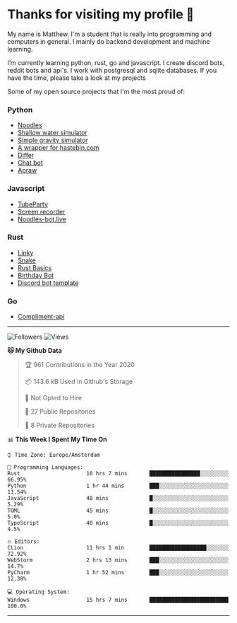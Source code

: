 # Thanks for visiting my profile 👋

My name is Matthew, I'm a student that is really into programming and computers in general. I mainly do backend development and machine learning.

I’m currently learning python, rust, go and javascript. I create discord bots, reddit bots and api's. I work with postgresql and sqlite databases. If you have the time, please take a look at my projects

Some of my open source projects that I'm the most proud of: 

### Python
* [Noodles](https://github.com/DankDumpster/Noodles "Noodles discord bot") <!-- * [Modmail](https://github.com/Floor-Gang/modmail "Modmail made for pewds' official discord") -->
* [Shallow water simulator](https://github.com/DankDumpster/water-sim-1.0 "Shallow water simulator")
* [Simple gravity simulator](https://github.com/DankDumpster/GravitySimulator "Gravity simulator")
* [A wrapper for hastebin.com](https://github.com/DankDumpster/HasteBinWrapper "Hastebin Wrapper")
* [Differ](https://github.com/DankDumpster/Differ "Finds the diffirences in pictures")
* [Chat bot](https://github.com/DankDumpster/chatbot "Chat bot made with tensorflow")
* [Apraw](https://github.com/DankDumpster/apraw "apraw")

### Javascript
* [TubeParty](https://github.com/DankDumpster/TubeParty "Watch youtube videos together")
* [Screen recorder](https://github.com/DankDumpster/ScreenRecorder "Screen recorder made in electron")
* [Noodles-bot.live](https://github.com/DankDumpster/vue-noodles-live "Site for the discord bot noodles")

### Rust
* [Linky](https://github.com/DankDumpster/Linky "Link shortener made with rust and react")
* [Snake](https://github.com/DankDumpster/snake-game "Snake game made with piston in rust")
* [Rust Basics](https://github.com/DankDumpster/rust-basics "All the basics of rust in one repo!")
* [Birthday Bot](https://github.com/DankDumpster/birthday-bot "Rust discord bot that keeps track of everyone's birthday!")
* [Discord bot template](https://github.com/DankDumpster/rust-discord-bot-template "Template to start out with a bot for discord in rust")

### Go
* [Compliment-api](https://github.com/DankDumpster/compliment-api "compliment api made in go")

---
![Followers](https://img.shields.io/github/followers/DankDumpster?style=social)
![Views](https://komarev.com/ghpvc/?username=DankDumpster&style=flat-square&color=green)
<!--START_SECTION:waka-->
**🐱 My Github Data** 

> 🏆 961 Contributions in the Year 2020
 > 
> 📦 143.6 kB Used in Github's Storage 
 > 
> 🚫 Not Opted to Hire
 > 
> 📜 27 Public Repositories
 > 
> 🔑 8 Private Repositories 

📊 **This Week I Spent My Time On** 

```text
⌚︎ Time Zone: Europe/Amsterdam

💬 Programming Languages: 
Rust                     10 hrs 7 mins       ████████████████░░░░░░░░░   66.95% 
Python                   1 hr 44 mins        ███░░░░░░░░░░░░░░░░░░░░░░   11.54% 
JavaScript               48 mins             █░░░░░░░░░░░░░░░░░░░░░░░░   5.29% 
TOML                     45 mins             █░░░░░░░░░░░░░░░░░░░░░░░░   5.0% 
TypeScript               40 mins             █░░░░░░░░░░░░░░░░░░░░░░░░   4.5%

🔥 Editors: 
CLion                    11 hrs 1 min        ██████████████████░░░░░░░   72.92% 
WebStorm                 2 hrs 13 mins       ███░░░░░░░░░░░░░░░░░░░░░░   14.7% 
PyCharm                  1 hr 52 mins        ███░░░░░░░░░░░░░░░░░░░░░░   12.38%

💻 Operating System: 
Windows                  15 hrs 7 mins       █████████████████████████   100.0%

```


<!--END_SECTION:waka-->
-------
